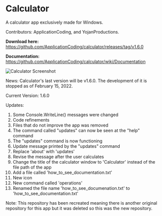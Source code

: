 # Calculator
A calculator app exclusively made for Windows.

Contributors: ApplicationCoding, and YojanProductions.

**Download here:** https://github.com/ApplicationCoding/calculator/releases/tag/v1.6.0

**Documentation:** https://github.com/ApplicationCoding/calculator/wiki/Documentation

![Calculator Screenshot](https://user-images.githubusercontent.com/76902392/152459883-8a6a9b68-f062-44a3-a122-0dec9fb2ac24.png)

News: Calculator's last version will be v1.6.0. The development of it is stopped as of February 15, 2022.

Current Version: 1.6.0

Updates:

1. Some Console.WriteLine() messages were changed
2. Code refinements
3. Files that do not improve the app was removed
4. The command called "updates" can now be seen at the "help" command
5. The "updates" command is now functioning
6. Update message printed by the "updates" command
7. Replace 'about' with 'updates'
8. Revise the message after the user calculates
9. Change the title of the calculator window to 'Calculator' instead of the file path of the app
10. Add a file called 'how_to_see_documentation.txt'
11. New icon
12. New command called 'operations'
13. Renamed the file name 'how_to_see_documenation.txt' to 'how_to_see_documentation.txt'

Note: This repository has been recreated meaning there is another original repository for this app but it was deleted so this was the new repository.
